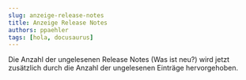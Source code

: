 ```yaml
---
slug: anzeige-release-notes
title: Anzeige Release Notes
authors: ppaehler
tags: [hola, docusaurus]
---
```


Die Anzahl der ungelesenen Release Notes (Was ist neu?) wird jetzt zusätzlich durch die Anzahl der ungelesenen Einträge hervorgehoben.
